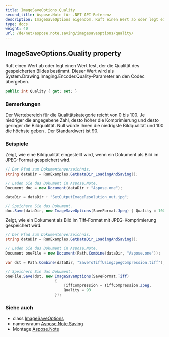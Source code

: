 ```yaml
---
title: ImageSaveOptions.Quality
second_title: Aspose.Note für .NET-API-Referenz
description: ImageSaveOptions eigendom. Ruft einen Wert ab oder legt einen Wert fest der die Qualität des gespeicherten Bildes bestimmt. Dieser Wert wird als System.Drawing.Imaging.Encoder.QualityParameter an den Codec übergeben.
type: docs
weight: 40
url: /de/net/aspose.note.saving/imagesaveoptions/quality/
---
```

## ImageSaveOptions.Quality property

Ruft einen Wert ab oder legt einen Wert fest, der die Qualität des gespeicherten Bildes bestimmt. Dieser Wert wird als System.Drawing.Imaging.Encoder.Quality-Parameter an den Codec übergeben.

```csharp
public int Quality { get; set; }
```

### Bemerkungen

Der Wertebereich für die Qualitätskategorie reicht von 0 bis 100. Je niedriger die angegebene Zahl, desto höher die Komprimierung und desto geringer die Bildqualität. Null würde Ihnen die niedrigste Bildqualität und 100 die höchste geben . Der Standardwert ist 90.

### Beispiele

Zeigt, wie eine Bildqualität eingestellt wird, wenn ein Dokument als Bild im JPEG-Format gespeichert wird.

```csharp
// Der Pfad zum Dokumentenverzeichnis.
string dataDir = RunExamples.GetDataDir_LoadingAndSaving();

// Laden Sie das Dokument in Aspose.Note.
Document doc = new Document(dataDir + "Aspose.one");

dataDir = dataDir + "SetOutputImageResolution_out.jpg";

// Speichern Sie das Dokument.
doc.Save(dataDir, new ImageSaveOptions(SaveFormat.Jpeg) { Quality = 100 });
```

Zeigt, wie ein Dokument als Bild im Tiff-Format mit JPEG-Komprimierung gespeichert wird.

```csharp
// Der Pfad zum Dokumentenverzeichnis.
string dataDir = RunExamples.GetDataDir_LoadingAndSaving();

// Laden Sie das Dokument in Aspose.Note.
Document oneFile = new Document(Path.Combine(dataDir, "Aspose.one"));

var dst = Path.Combine(dataDir, "SaveToTiffUsingJpegCompression.tiff");

// Speichern Sie das Dokument.
oneFile.Save(dst, new ImageSaveOptions(SaveFormat.Tiff)
                      {
                          TiffCompression = TiffCompression.Jpeg,
                          Quality = 93
                      });
```

### Siehe auch

* class [ImageSaveOptions](../)
* namensraum [Aspose.Note.Saving](../../imagesaveoptions/)
* Montage [Aspose.Note](../../../)


